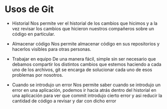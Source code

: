 # Usos de Git
- Historial
	Nos permite ver el historial de los cambios que hicimos y a la vez revisar los cambios que hicieron nuestros compañeros sobre un código en particular.
	
- Almacenar código
	Nos permite almacenar código en sus repositorios y hacerlos visibles para otras personas.
	
- Trabajar en equipo
	De una manera fácil, simple sin ser necesario que debamos compartir los distintos cambios que estemos haciendo a cada uno de los archivos, git se encarga de solucionar cada uno de esos problemas por nosotros.
	
- Cuando se introdujo un error
	Nos permite saber cuando se introdujo un error en una aplicación, podemos ir hacia atrás dentro del historial en una aplicación para ver que commit introdujo cierto error y asi reducir la cantidad de código a revisar y dar con dicho error

